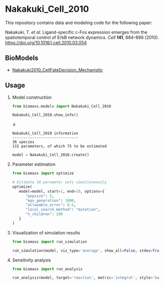 # Nakakuki_Cell_2010

This repository contains data and modeling code for the following paper:

Nakakuki, T. _et al._ Ligand-specific c-Fos expression emerges from the spatiotemporal control of ErbB network dynamics. _Cell_ **141**, 884–896 (2010). https://doi.org/10.1016/j.cell.2010.03.054

## BioModels

- [Nakakuki2010_CellFateDecision_Mechanistic](https://www.ebi.ac.uk/biomodels/BIOMD0000000250)

## Usage

1. Model construction

   ```python
   from biomass.models import Nakakuki_Cell_2010

   Nakakuki_Cell_2010.show_info()
   ```

   ↓

   ```
   Nakakuki_Cell_2010 information
   ------------------------------
   36 species
   115 parameters, of which 75 to be estimated
   ```

   ```python
   model = Nakakuki_Cell_2010.create()
   ```

1. Parameter estimation

   ```python
   from biomass import optimize

   # Estimate 10 parameter sets simultaneously
   optimize(
      model=model, start=1, end=10, options={
         "popsize": 5,
         "max_generation": 1000,
         "allowable_error": 0.5,
         "local_search_method": "mutation",
         "n_children": 200
      }
   )
   ```

1. Visualization of simulation results

   ```python
   from biomass import run_simulation

   run_simulation(model, viz_type='average', show_all=False, stdev=True)
   ```

1. Sensitivity analysis

   ```python
   from biomass import run_analysis

   run_analysis(model, target='reaction', metric='integral', style='barplot')
   ```
